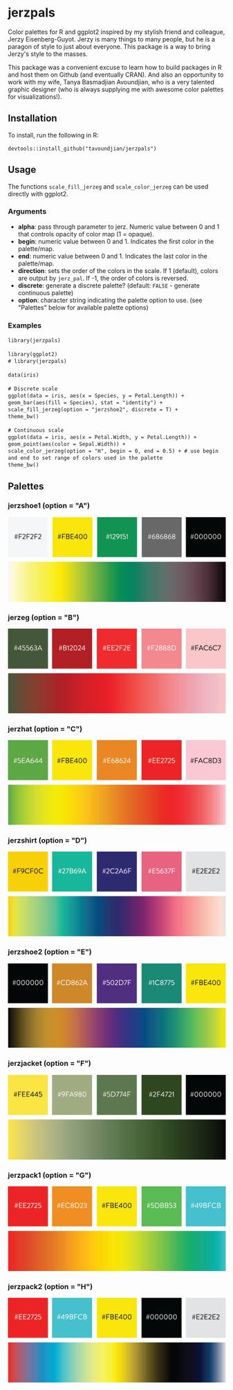 # jerzpals

Color palettes for R and ggplot2 inspired by my stylish friend and colleague, Jerzy Eisenberg-Guyot. Jerzy is many things to many people, but he is a paragon of style to just about everyone. This package is a way to bring Jerzy's style to the masses. 

This package was a convenient excuse to learn how to build packages in R and host them on Github (and eventually CRAN). And also an opportunity to work with my wife, Tanya Basmadjian Avoundjian, who is a very talented graphic designer (who is always supplying me with awesome color palettes for visualizations!).

## Installation

To install, run the following in R:

```
devtools::install_github("tavoundjian/jerzpals")
```

## Usage

The functions ```scale_fill_jerzeg``` and ```scale_color_jerzeg``` can be used directly with ggplot2. 

### Arguments 
* **alpha**: pass through parameter to jerz. Numeric value between 0 and 1 that controls opacity of color map (1 = opaque).
* **begin**: numeric value between 0 and 1. Indicates the first color in the palette/map.
* **end**: numeric value between 0 and 1. Indicates the last color in the palette/map.
* **direction**: sets the order of the colors in the scale. If 1 (default), colors are output by ```jerz_pal```. If -1, the order of colors is reversed.
* **discrete**: generate a discrete palette? (default: ```FALSE``` - generate continuous palette)
* **option**: character string indicating the palette option to use. (see "Palettes" below for available palette options)

### Examples
```
library(jerzpals)

library(ggplot2)
# library(jerzpals)

data(iris)

# Discrete scale
ggplot(data = iris, aes(x = Species, y = Petal.Length)) +
geom_bar(aes(fill = Species), stat = "identity") +
scale_fill_jerzeg(option = "jerzshoe2", discrete = T) +
theme_bw()

# Continuous scale
ggplot(data = iris, aes(x = Petal.Width, y = Petal.Length)) +
geom_point(aes(color = Sepal.Width)) +
scale_color_jerzeg(option = "H", begin = 0, end = 0.5) + # use begin and end to set range of colors used in the palette
theme_bw()
```

## Palettes

### jerzshoe1 (option = "A")

![jerzshoe1](https://github.com/tavoundjian/jerzpals/blob/master/images/jerzshoe1.png?raw=true)

### jerzeg (option = "B")

![jerzeg](https://github.com/tavoundjian/jerzpals/blob/master/images/jerzeg.png?raw=true)

### jerzhat (option = "C")

![jerzhat](https://github.com/tavoundjian/jerzpals/blob/master/images/jerzhat.png?raw=true)

### jerzshirt (option = "D")

![jerzshirt](https://github.com/tavoundjian/jerzpals/blob/master/images/jerzshirt.png?raw=true)

### jerzshoe2 (option = "E")

![jerzshoe2](https://github.com/tavoundjian/jerzpals/blob/master/images/jerzshoe2.png?raw=true)

### jerzjacket (option = "F")

![jerzjacket](https://github.com/tavoundjian/jerzpals/blob/master/images/jerzjacket.png?raw=true)

### jerzpack1 (option = "G")

![jerzpack1](https://github.com/tavoundjian/jerzpals/blob/master/images/jerzpack1.png?raw=true)

### jerzpack2 (option = "H")

![jerzpack2](https://github.com/tavoundjian/jerzpals/blob/master/images/jerzpack2.png?raw=true)
